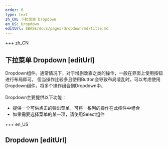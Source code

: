 ```yaml
---
order: 0
type: text
zh_CN: 下拉菜单 Dropdown
en_US: Dropdown
editUrl: $BASE/docs/pages/dropdown/md/title.md
---
```


+++  zh_CN 
## 下拉菜单 Dropdown [editUrl]
Dropdown组件。通常情况下，对于增删改查之类的操作，一般在界面上使用按钮进行布局即可。
但当操作比较多且使用Button会导致布局凌乱时，可以考虑使用Dropdown组件，将多个操作组合到Dropdown中。
<br/><br/>
Dropdown主要提供以下功能：   

- 提供一个可供点击的弹出菜单，可将一系列的操作在此控件中组合
- 如果需要选择菜单的某一项，请使用Select组件


+++  en_US 
## Dropdown [editUrl]  
